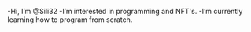 -Hi, I’m @Sili32
-I’m interested in programming and NFT's.
-I’m currently learning how to program from scratch.

<!---
Sili32/Sili32 is a ✨ special ✨ repository because its `README.md` (this file) appears on your GitHub profile.
You can click the Preview link to take a look at your changes.
--->
